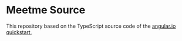 # Meetme Source

This repository based on the TypeScript source code of the [angular.io quickstart](https://angular.io/docs/ts/latest/quickstart.html),